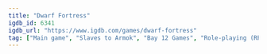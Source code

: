 ```yaml
---
title: "Dwarf Fortress"
igdb_id: 6341
igdb_url: "https://www.igdb.com/games/dwarf-fortress"
tag: ["Main game", "Slaves to Armok", "Bay 12 Games", "Role-playing (RPG)", "Simulator", "Strategy", "Turn-based strategy (TBS)", "Indie", "Single player", "Bird view / Isometric", "Text", "Fantasy", "Survival", "Stealth", "Sandbox", "Open world", "4X (explore, expand, exploit, and exterminate)"]
---
```

